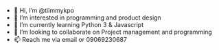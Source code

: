 - 👋 Hi, I’m @tiimmykpo
- 👀 I’m interested in programming and product design
- 🌱 I’m currently learning Python 3 & Javascript
- 💞️ I’m looking to collaborate on Project management and programming
- 📫 Reach me via email or 09069230687

<!---
tiimmykpo/tiimmykpo is a ✨ special ✨ repository because its `README.md` (this file) appears on your GitHub profile.
You can click the Preview link to take a look at your changes.
--->
